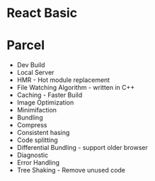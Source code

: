 # React Basic

# Parcel
- Dev Build
- Local Server
- HMR - Hot module replacement
- File Watching Algorithm - written in C++
- Caching - Faster Build
- Image Optimization
- Minimifaction 
- Bundling
- Compress 
- Consistent hasing
- Code splitting
- Differential Bundling - support older browser
- Diagnostic
- Error Handling
- Tree Shaking - Remove unused code 